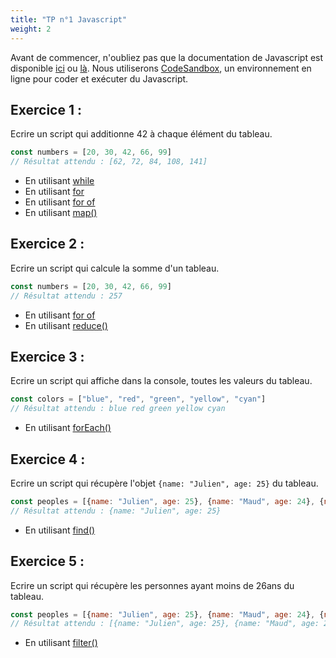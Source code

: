 ```yaml
---
title: "TP n°1 Javascript"
weight: 2
---
```


Avant de commencer, n'oubliez pas que la documentation de Javascript est disponible [ici](https://developer.mozilla.org/fr/docs/Web/JavaScript) ou [là](https://www.w3schools.com/js/default.asp). Nous utiliserons [CodeSandbox](https://codesandbox.io/s/vanilla), un environnement en ligne pour coder et exécuter du Javascript.

## Exercice 1 :

Ecrire un script qui additionne 42 à chaque élément du tableau.

```javascript
const numbers = [20, 30, 42, 66, 99]
// Résultat attendu : [62, 72, 84, 108, 141]
```

 * En utilisant [while](https://developer.mozilla.org/fr/docs/Web/JavaScript/Reference/Instructions/while)
 * En utilisant [for](https://developer.mozilla.org/fr/docs/Web/JavaScript/Reference/Instructions/for)
 * En utilisant [for of](https://developer.mozilla.org/fr/docs/Web/JavaScript/Reference/Instructions/for...of)
 * En utilisant [map()](https://developer.mozilla.org/fr/docs/Web/JavaScript/Reference/Objets_globaux/Array/map)

## Exercice 2 : 

Ecrire un script qui calcule la somme d'un tableau.

```javascript
const numbers = [20, 30, 42, 66, 99]
// Résultat attendu : 257
```

 * En utilisant [for of](https://developer.mozilla.org/fr/docs/Web/JavaScript/Reference/Instructions/for...of)
 * En utilisant [reduce()](https://developer.mozilla.org/fr/docs/Web/JavaScript/Reference/Objets_globaux/Array/reduce)

## Exercice 3 : 

Ecrire un script qui affiche dans la console, toutes les valeurs du tableau.

```javascript
const colors = ["blue", "red", "green", "yellow", "cyan"]
// Résultat attendu : blue red green yellow cyan
```

 * En utilisant [forEach()](https://developer.mozilla.org/fr/docs/Web/JavaScript/Reference/Objets_globaux/Array/forEach)

## Exercice 4 : 

Ecrire un script qui récupère l'objet `{name: "Julien", age: 25}` du tableau.

```javascript
const peoples = [{name: "Julien", age: 25}, {name: "Maud", age: 24}, {name: "Bastien", age: 22}, {name: "Raphaël", age: 28}, {name: "Alexandre", age: 42}, {name: "Julien", age: 55}]
// Résultat attendu : {name: "Julien", age: 25}
```

 * En utilisant [find()](https://developer.mozilla.org/fr/docs/Web/JavaScript/Reference/Objets_globaux/Array/find)

## Exercice 5 : 

Ecrire un script qui récupère les personnes ayant moins de 26ans du tableau.

```javascript
const peoples = [{name: "Julien", age: 25}, {name: "Maud", age: 24}, {name: "Bastien", age: 22}, {name: "Raphaël", age: 28}, {name: "Alexandre", age: 42}, {name: "Julien", age: 55}]
// Résultat attendu : [{name: "Julien", age: 25}, {name: "Maud", age: 24}, {name: "Bastien", age: 22}]
```

 * En utilisant [filter()](https://developer.mozilla.org/fr/docs/Web/JavaScript/Reference/Objets_globaux/Array/filter)
